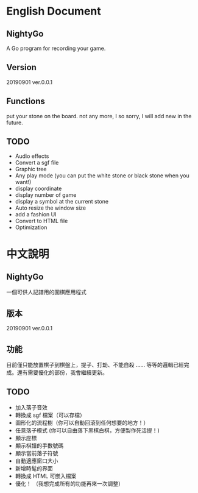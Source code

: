 # English Document
## NightyGo
A Go program for recording your game.

## Version
20190901 ver.0.0.1

## Functions
put your stone on the board. not any more, I so sorry, I will add new in the future.

## TODO
- Audio effects
- Convert a sgf file
- Graphic tree
- Any play mode (you can put the white stone or black stone when you want!)
- display coordinate
- display number of game
- display a symbol at the current stone
- Auto resize the window size
- add a fashion UI
- Convert to HTML file
- Optimization



# 中文說明
## NightyGo
一個可供人記譜用的圍棋應用程式

## 版本
20190901 ver.0.0.1

## 功能
目前僅只能放置棋子到棋盤上，提子、打劫、不能自殺 ...... 等等的邏輯已經完成。還有需要優化的部份，我會繼續更新。

## TODO
- 加入落子音效
- 轉換成 sgf 檔案（可以存檔）
- 圖形化的流程樹（你可以自動回滾到任何想要的地方！）
- 任意落子模式 (你可以自由落下黑棋白棋，方便製作死活提！)
- 顯示座標
- 顯示棋譜的手數號碼
- 顯示當前落子符號
- 自動適應窗口大小
- 新增時髦的界面
- 轉換成 HTML 可嵌入檔案
- 優化！ （我想完成所有的功能再來一次調整）
